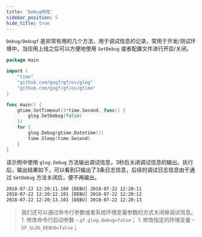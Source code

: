 ```yaml
---
title: 'Debug特性'
sidebar_position: 5
hide_title: true
---
```


`Debug/Debugf` 是非常有用的几个方法，用于调试信息的记录，常用于开发/测试环境中，当应用上线之后可以方便地使用 `SetDebug` 或者配置文件进行开启/关闭。

```  go
package main

import (
    "time"
    "github.com/gogf/gf/os/glog"
    "github.com/gogf/gf/os/gtime"
)

func main() {
    gtime.SetTimeout(3*time.Second, func() {
        glog.SetDebug(false)
    })
    for {
        glog.Debug(gtime.Datetime())
        time.Sleep(time.Second)
    }
}

```

该示例中使用 `glog.Debug` 方法输出调试信息，3秒后关闭调试信息的输出。执行后，输出结果如下，可以看到只输出了3条日志信息，后续的调试日志信息由于通过 `SetDebug` 方法关闭后，便不再输出。

``` html
2018-07-22 12:20:11.100 [DEBU] 2018-07-22 12:20:11
2018-07-22 12:20:12.101 [DEBU] 2018-07-22 12:20:12
2018-07-22 12:20:13.101 [DEBU] 2018-07-22 12:20:13

```

> 我们还可以通过命令行参数或者系统环境变量参数的方式关闭掉调试信息。 1\. 修改命令行启动参数 - `gf.glog.debug=false`； 1\. 修改指定的环境变量 - `GF_GLOG_DEBUG=false`；